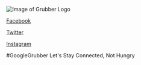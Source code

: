 ![Image of Grubber Logo](https://github.com/tkcwebdev/Grubber/blob/dashframe/app/src/assets/images/grubber_logo.svg)

[Facebook](https://facebook.com/getgrubber)

[Twitter](https://twitter.com/getgrubber)

[Instagram](https://instagram.com/getgrubber)

#GoogleGrubber
Let's Stay Connected, Not Hungry
